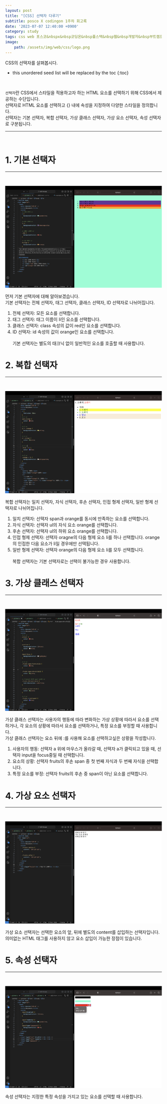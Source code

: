 ```yaml
---
layout: post
title: "[CSS] 선택자 다루기"
subtitle: posco X codingon 1주차 회고록
date: '2023-07-07 12:40:00 +0900'
category: study
tags: css web 포스코&nbspx&nbsp코딩온&nbsp풀스택&nbsp웹&nbsp개발자&nbsp부트캠프&nbsp8기
image:
    path: /assets/img/web/css/logo.png
---
```


CSS의 선택자를 살펴봅시다.<br>

<!--more-->

* this unordered seed list will be replaced by the toc
{:toc}
<br>

`선택자`란 CSS에서 스타일을 적용하고자 하는 HTML 요소를 선택하기 위해 CSS에서 제공하는 수단입니다.<br>
선택자로 HTML 요소를 선택하고 {} 내에 속성을 지정하여 다양한 스타일을 정의합니다.<br>
선택자는 기본 선택자, 복합 선택자, 가상 클래스 선택자, 가상 요소 선택자, 속성 선택자로 구분됩니다.<br>

---
<br>

# 1. 기본 선택자
---
<br>

![1](/assets/img/web/css/2023-07-07-[CSS]_선택자_다루기/1.png)
<br>

먼저 기본 선택자에 대해 알아보겠습니다.<br>
기본 선택자는 전체 선택자, 태그 선택자, 클래스 선택자, ID 선택자로 나뉘어집니다.<br>
1. 전체 선택자: 모든 요소를 선택합니다.<br>
2. 태그 선택자: 태그 이름이 li인 요소를 선택합니다.<br>
3. 클래스 선택자: class 속성의 값이 red인 요소를 선택합니다.<br>
4. ID 선택자: id 속성의 값이 orange인 요소를 선택합니다.<br><br>
기본 선택자는 별도의 태크닉 없이 일반적인 요소를 호출할 때 사용합니다.<br>


# 2. 복합 선택자
---
<br>

![2](/assets/img/web/css/2023-07-07-[CSS]_선택자_다루기/2.png)
<br>

복합 선택자는 일치 선택자, 자식 선택자, 후손 선택자, 인접 형제 선택자, 일반 형제 선택자로 나뉘어집니다.<br>
1. 일치 선택자: 선택자 span과 orange를 동시에 만족하는 요소를 선택합니다.<br>
2. 자식 선택자: 선택자 ul의 자식 요소 orange를 선택합니다.<br>
3. 후손 선택자: 선택자 ul의 하위 요소 orange를 선택합니다.<br>
4. 인접 형제 선택자: 선택자 oragne의 다음 형제 요소 li를 하나 선택합니다. orange의 인접한 다음 요소가 li일 경우에만 선택됩니다.<br>
5. 일반 형제 선택자: 선택자 orange의 다음 형제 요소 li를 모두 선택합니다.<br><br>
복합 선택자는 기본 선택자로는 선택이 불가능한 경우 사용합니다.<br>


# 3. 가상 클래스 선택자
---
<br>

![3](/assets/img/web/css/2023-07-07-[CSS]_선택자_다루기/3m.png)
<br>

가상 클래스 선택자는 사용자의 행동에 따라 변화하는 가상 상황에 따라서 요소를 선택하거나, 각 요소의 상황에 따라서 요소를 선택하거나, 특정 요소를 부정할 때 사용합니다.<br>
가상 클래스 선택자는 요소 뒤에 :를 사용해 요소를 선택하고싶은 상황을 작성합니다.<br>
1. 사용자의 행동: 선택자 a 위에 마우스가 올라갈 때, 선택자 a가 클릭되고 있을 때, 선택자 input을 focus중일 때 선택합니다.<br>
2. 요소의 상황: 선택자 fruits의 후손 span 중 첫 번째 자식과 두 번째 자식을 선택합니다.<br>
3. 특정 요소를 부정: 선택자 fruits의 후손 중 span이 아닌 요소를 선택합니다.<br>


# 4. 가상 요소 선택자
---
<br>

![4](/assets/img/web/css/2023-07-07-[CSS]_선택자_다루기/4.png)
<br>

가상 요소 선택자는 선택한 요소의 앞, 뒤에 별도의 content를 삽입하는 선택자입니다.<br>
의미없는 HTML 태그를 사용하지 않고 요소 삽입이 가능한 장점이 있습니다.<br>


# 5. 속성 선택자
---
<br>

![5](/assets/img/web/css/2023-07-07-[CSS]_선택자_다루기/5.png)
<br>

속성 선택자는 지정한 특정 속성을 가지고 있는 요소를 선택할 때 사용합니다.<br>

